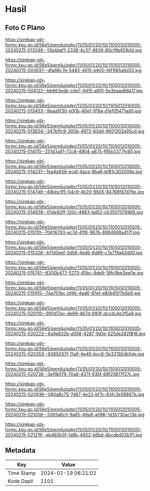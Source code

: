 # Hasil

## Foto C Plano

https://sirekap-obj-formc.kpu.go.id/56e5/pemilu/pdpr/11/05/01/20/10/1105012010005-20240215-013246--13b4bef1-2338-4c37-8839-80cf9b65fb1d.jpg

https://sirekap-obj-formc.kpu.go.id/56e5/pemilu/pdpr/11/05/01/20/10/1105012010005-20240215-003937--dfa68c7e-5483-4615-b900-f4f1f85a6d33.jpg

https://sirekap-obj-formc.kpu.go.id/56e5/pemilu/pdpr/11/05/01/20/10/1105012010005-20240215-004122--bb663edb-cde7-4d15-a6f0-5a3baad68a17.jpg

https://sirekap-obj-formc.kpu.go.id/56e5/pemilu/pdpr/11/05/01/20/10/1105012010005-20240215-013453--9eaa5f30-e00b-40e1-919a-d1ef05471ad0.jpg

https://sirekap-obj-formc.kpu.go.id/56e5/pemilu/pdpr/11/05/01/20/10/1105012010005-20240215-013624--347b1fc9-300b-4973-83dd-9601302a95cd.jpg

https://sirekap-obj-formc.kpu.go.id/56e5/pemilu/pdpr/11/05/01/20/10/1105012010005-20240215-014110--251d3a91-72c8-4904-a875-f95b3377fc65.jpg

https://sirekap-obj-formc.kpu.go.id/56e5/pemilu/pdpr/11/05/01/20/10/1105012010005-20240215-014231--7ea4a938-ecaf-4ace-8ba6-bf81c302009e.jpg

https://sirekap-obj-formc.kpu.go.id/56e5/pemilu/pdpr/11/05/01/20/10/1105012010005-20240215-014749--49bbc1f5-04c9-4b20-9605-84768f87d79e.jpg

https://sirekap-obj-formc.kpu.go.id/56e5/pemilu/pdpr/11/05/01/20/10/1105012010005-20240215-014938--01de92ff-120c-4863-bd52-cb3007076965.jpg

https://sirekap-obj-formc.kpu.go.id/56e5/pemilu/pdpr/11/05/01/20/10/1105012010005-20240215-015110--70616793-ec7d-41f8-967b-8984668a417f.jpg

https://sirekap-obj-formc.kpu.go.id/56e5/pemilu/pdpr/11/05/01/20/10/1105012010005-20240215-015328--bf1d0eef-3d56-4ed5-8d89-c7a719a42d00.jpg

https://sirekap-obj-formc.kpu.go.id/56e5/pemilu/pdpr/11/05/01/20/10/1105012010005-20240215-015741--6300b477-5273-45bc-8de9-18fc9be3ee0e.jpg

https://sirekap-obj-formc.kpu.go.id/56e5/pemilu/pdpr/11/05/01/20/10/1105012010005-20240215-015915--74a701bc-bf4b-4ad6-97ef-e80b65f7b5b9.jpg

https://sirekap-obj-formc.kpu.go.id/56e5/pemilu/pdpr/11/05/01/20/10/1105012010005-20240215-020110--991d17ec-de89-467d-993f-dccdc4e3f5a9.jpg

https://sirekap-obj-formc.kpu.go.id/56e5/pemilu/pdpr/11/05/01/20/10/1105012010005-20240215-020222--8a9e832b-d356-4287-9d1e-025de282f816.jpg

https://sirekap-obj-formc.kpu.go.id/56e5/pemilu/pdpr/11/05/01/20/10/1105012010005-20240215-020353--8085037f-11a9-4e40-bcc6-5b32192db5de.jpg

https://sirekap-obj-formc.kpu.go.id/56e5/pemilu/pdpr/11/05/01/20/10/1105012010005-20240215-020738--3ef6bf78-70a6-437f-935f-68f29817f27c.jpg

https://sirekap-obj-formc.kpu.go.id/56e5/pemilu/pdpr/11/05/01/20/10/1105012010005-20240215-020936--080a8c75-7d97-4e22-bf7c-83fc3e58867b.jpg

https://sirekap-obj-formc.kpu.go.id/56e5/pemilu/pdpr/11/05/01/20/10/1105012010005-20240215-021058--3393a6c5-9a65-49e8-a086-1d35730ac13e.jpg

https://sirekap-obj-formc.kpu.go.id/56e5/pemilu/pdpr/11/05/01/20/10/1105012010005-20240215-021219--eb463b3f-1a8b-4802-b6bd-4bcdbd02b1f1.jpg


## Metadata

| Key        | Value               |
| ---------- | ------------------- |
| Time Stamp | 2024-02-19 06:21:02 |
| Kode Dapil | 1101                |



